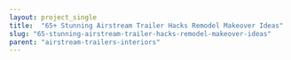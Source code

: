 ```yaml
---
layout: project_single
title:  "65+ Stunning Airstream Trailer Hacks Remodel Makeover Ideas"
slug: "65-stunning-airstream-trailer-hacks-remodel-makeover-ideas"
parent: "airstream-trailers-interiors"
---
```

 